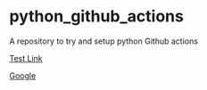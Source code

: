 # python_github_actions
A repository to try and setup python Github actions

[Test Link](http://google.com)

<a href="http://google.com" rel="dofollow">Google</a>
